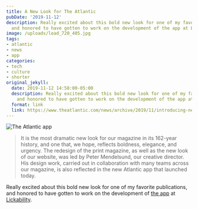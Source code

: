 ```yaml
---
title: A New Look for The Atlantic
pubDate: '2019-11-12'
description: Really excited about this bold new look for one of my favorite publications,
  and honored to have gotten to work on the development of the app at Lickability.
image: /uploads/lead_720_405.jpg
tags:
- atlantic
- news
- app
categories:
- tech
- culture
- shorter
original_jekyll:
  date: 2019-11-12 14:58:00-05:00
  description: Really excited about this bold new look for one of my favorite publications,
    and honored to have gotten to work on the development of the app at Lickability.
  format: link
  link: https://www.theatlantic.com/news/archive/2019/11/introducing-new-look-atlantic/601762/
---
```


![The Atlantic app](/uploads/lead_720_405.jpg)

> It is the most dramatic new look for our magazine in its 162-year history, and one that, we hope, reflects boldness, elegance, and urgency. The redesign of the print magazine, as well as the new look of our website, was led by Peter Mendelsund, our creative director. His design work, carried out in collaboration with many teams across our magazine, is also reflected in the new Atlantic app that launched today.

Really excited about this bold new look for one of my favorite publications, and honored to have gotten to work on the development of [the app](https://apps.apple.com/app/id397599894) at [Lickability](https://lickability.com).
